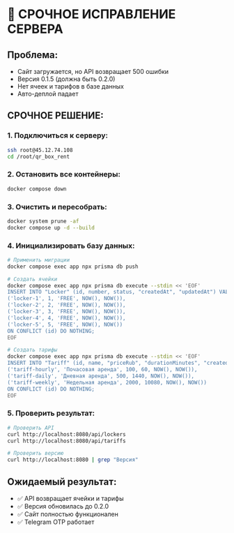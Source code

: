 # 🚨 СРОЧНОЕ ИСПРАВЛЕНИЕ СЕРВЕРА

## Проблема:
- Сайт загружается, но API возвращает 500 ошибки
- Версия 0.1.5 (должна быть 0.2.0)
- Нет ячеек и тарифов в базе данных
- Авто-деплой падает

## СРОЧНОЕ РЕШЕНИЕ:

### 1. Подключиться к серверу:
```bash
ssh root@45.12.74.108
cd /root/qr_box_rent
```

### 2. Остановить все контейнеры:
```bash
docker compose down
```

### 3. Очистить и пересобрать:
```bash
docker system prune -af
docker compose up -d --build
```

### 4. Инициализировать базу данных:
```bash
# Применить миграции
docker compose exec app npx prisma db push

# Создать ячейки
docker compose exec app npx prisma db execute --stdin << 'EOF'
INSERT INTO "Locker" (id, number, status, "createdAt", "updatedAt") VALUES 
('locker-1', 1, 'FREE', NOW(), NOW()),
('locker-2', 2, 'FREE', NOW(), NOW()),
('locker-3', 3, 'FREE', NOW(), NOW()),
('locker-4', 4, 'FREE', NOW(), NOW()),
('locker-5', 5, 'FREE', NOW(), NOW())
ON CONFLICT (id) DO NOTHING;
EOF

# Создать тарифы
docker compose exec app npx prisma db execute --stdin << 'EOF'
INSERT INTO "Tariff" (id, name, "priceRub", "durationMinutes", "createdAt", "updatedAt") VALUES 
('tariff-hourly', 'Почасовая аренда', 100, 60, NOW(), NOW()),
('tariff-daily', 'Дневная аренда', 500, 1440, NOW(), NOW()),
('tariff-weekly', 'Недельная аренда', 2000, 10080, NOW(), NOW())
ON CONFLICT (id) DO NOTHING;
EOF
```

### 5. Проверить результат:
```bash
# Проверить API
curl http://localhost:8080/api/lockers
curl http://localhost:8080/api/tariffs

# Проверить версию
curl http://localhost:8080 | grep "Версия"
```

## Ожидаемый результат:
- ✅ API возвращает ячейки и тарифы
- ✅ Версия обновилась до 0.2.0
- ✅ Сайт полностью функционален
- ✅ Telegram OTP работает
